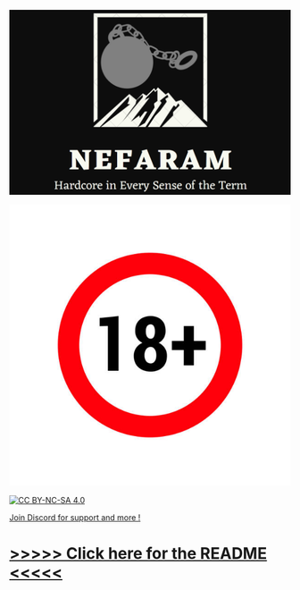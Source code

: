 ![alt text](https://raw.githubusercontent.com/ConsolidatedSky/NEFARAM/main/16by9.png)

<p align="center">
  <img src="https://raw.githubusercontent.com/ConsolidatedSky/NEFARAM/refs/heads/main/18.jpg" />
</p>


[![CC BY-NC-SA 4.0][cc-by-nc-sa-shield]][cc-by-nc-sa]

[cc-by-nc-sa]: http://creativecommons.org/licenses/by-nc-sa/4.0/
[cc-by-nc-sa-image]: https://licensebuttons.net/l/by-nc-sa/4.0/88x31.png
[cc-by-nc-sa-shield]: https://img.shields.io/badge/License-CC%20BY--NC--SA%204.0-lightgrey.svg

[Join Discord for support and more !](https://discord.gg/YXw5GxZEMd)

# [>>>>> Click here for the README <<<<<](https://github.com/ConsolidatedSky/NEFARAM/wiki)
